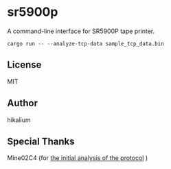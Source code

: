 # sr5900p

A command-line interface for SR5900P tape printer.

```
cargo run -- --analyze-tcp-data sample_tcp_data.bin
```

## License
MIT

## Author
hikalium

## Special Thanks
Mine02C4 (for [the initial analysis of the protocol](https://github.com/Mine02C4/TEPRA_PRO_SR5900P_analysis) )
